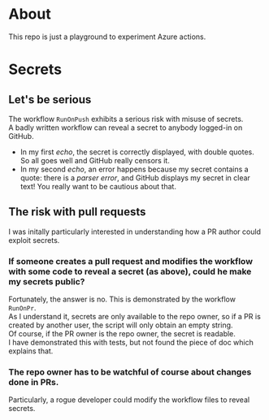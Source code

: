 # About
This repo is just a playground to experiment Azure actions.

# Secrets
## Let's be serious
The workflow `RunOnPush` exhibits a serious risk with misuse of secrets.  
A badly written workflow can reveal a secret to anybody logged-in on GitHub.

- In my first _echo_, the secret is correctly displayed, with double quotes. So all goes well and GitHub really censors it.  
- In my second _echo_, an error happens because my secret contains a quote: there is a _parser error_, and GitHub displays my secret in clear text! You really want to be cautious about that.

## The risk with pull requests
I was initally particularly interested in understanding how a PR author could exploit secrets.

### If someone creates a pull request and modifies the workflow with some code to reveal a secret (as above), could he make my secrets public?
Fortunately, the answer is no. This is demonstrated by the workflow `RunOnPr`.  
As I understand it, secrets are only available to the repo owner, so if a PR is created by another user, the script will only obtain an empty string.  
Of course, if the PR owner is the repo owner, the secret is readable.  
I have demonstrated this with tests, but not found the piece of doc which explains that.

### The repo owner has to be watchful of course about changes done in PRs.
Particularly, a rogue developer could modify the workflow files to reveal secrets.
